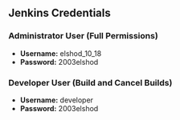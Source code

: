 ## Jenkins Credentials

### Administrator User (Full Permissions)

- **Username:** elshod_10_18
- **Password:** 2003elshod

### Developer User (Build and Cancel Builds)

- **Username:** developer
- **Password:** 2003elshod